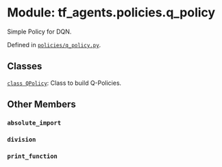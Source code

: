 <div itemscope itemtype="http://developers.google.com/ReferenceObject">
<meta itemprop="name" content="tf_agents.policies.q_policy" />
<meta itemprop="path" content="Stable" />
<meta itemprop="property" content="absolute_import"/>
<meta itemprop="property" content="division"/>
<meta itemprop="property" content="print_function"/>
</div>

# Module: tf_agents.policies.q_policy

Simple Policy for DQN.



Defined in [`policies/q_policy.py`](https://github.com/tensorflow/agents/tree/master/tf_agents/policies/q_policy.py).

<!-- Placeholder for "Used in" -->


## Classes

[`class QPolicy`](../../tf_agents/policies/q_policy/QPolicy.md): Class to build Q-Policies.

## Other Members

<h3 id="absolute_import"><code>absolute_import</code></h3>

<h3 id="division"><code>division</code></h3>

<h3 id="print_function"><code>print_function</code></h3>

